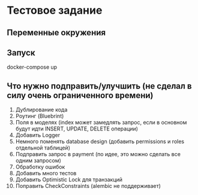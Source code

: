# Тестовое задание

## Переменные окружения

## Запуск
docker-compose up


## Что нужно подправить/улучшить (не сделал в силу очень ограниченного времени)
1) Дублирование кода 
2) Роутинг (Bluebrint)
3) Поля в моделях (index может замедлять запрос, если в основном будут идти INSERT, UPDATE, DELETE операции)
4) Добавить Logger
5) Немного поменять database design (добавить permissions и roles отдельной таблицей)
6) Подправить запрос в payment (по идее, это можно сделать все одним запросом)
7) Обработку ошибок
8) Добавить много тестов
9) Добавить Optimistic Lock для транзакций
10) Поправить CheckConstraints (alembic не поддерживает)